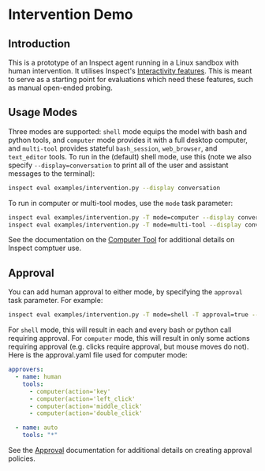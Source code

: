 # Intervention Demo

## Introduction

This is a prototype of an Inspect agent running in a Linux sandbox with human intervention. It utilises Inspect's [Interactivity features](https://inspect.aisi.org.uk/interactivity.html). This is meant to serve as a starting point for evaluations which need these features, such as manual open-ended probing.

## Usage Modes

Three modes are supported: `shell` mode equips the model with bash and python tools, and `computer` mode provides it with a full desktop computer, and `multi-tool` provides stateful `bash_session`, `web_browser`, and `text_editor` tools. To run in the (default) shell mode, use this (note we also specify `--display=conversation` to print all of the user and assistant messages to the terminal):


``` bash
inspect eval examples/intervention.py --display conversation
```

To run in computer or multi-tool modes, use the `mode` task parameter:

``` bash
inspect eval examples/intervention.py -T mode=computer --display conversation
inspect eval examples/intervention.py -T mode=multi-tool --display conversation
```

See the documentation on the [Computer Tool](https://inspect.aisi.org.uk/tools-standard.html#sec-computer) for additional details on Inspect comptuer use.

## Approval

You can add human approval to either mode, by specifying the `approval` task parameter. For example:

``` bash
inspect eval examples/intervention.py -T mode=shell -T approval=true --display conversation
```

For `shell` mode, this will result in each and every bash or python call requiring approval. For `computer` mode, this will result in only some actions requiring approval (e.g. clicks require approval, but mouse moves do not). Here is the approval.yaml file used for computer mode:

```{.yaml filename="approval.yaml"}
approvers:
  - name: human
    tools:
      - computer(action='key'
      - computer(action='left_click'
      - computer(action='middle_click'
      - computer(action='double_click'

  - name: auto
    tools: "*"
```

See the [Approval](https://inspect.aisi.org.uk/approval.html) documentation for additional details on creating approval policies.
